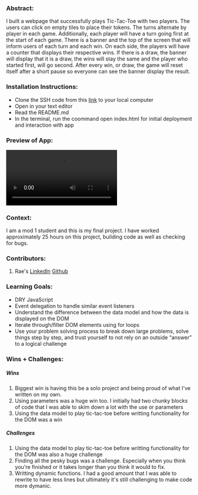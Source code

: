 ### Abstract:
[//]: <> (Briefly describe what you built and its features. What problem is the app solving? How does this application solve that problem?)
I built a webpage that successfully plays Tic-Tac-Toe with two players. The users can click on empty tiles to place their tokens. The turns alternate by player in each game. Additionally, each player will have a turn going first at the start of each game. There is a banner and the top of the screen that will inform users of each turn and each win. On each side, the players will have a counter that displays their respective wins. If there is a draw, the banner will display that it is a draw, the wins will stay the same and the player who started first, will go second. After every win, or draw, the game will reset itself after a short pause so everyone can see the banner display the result.


### Installation Instructions:
[//]: <> (What steps does a person have to take to get your app cloned down and running?)
- Clone the SSH code from this [link](https://github.com/rae-107/tic-tac-toe) to your local computer
- Open in your text editor 
- Read the README.md 
- In the terminal, run the coommand open index.html for initial deployment and interaction with app

### Preview of App:
[//]: <> (Provide ONE gif or screenshot of your application - choose the "coolest" piece of functionality to show off.)
![Video of app](Tic-Tac-Toe%20-%2015%20November%202022%2011.00.21%20AM.mp4)

### Context:
[//]: <> (Give some context for the project here. How long did you have to work on it? How far into the Turing program are you?)
I am a mod 1 student and this is my final project. I have worked approximately 25 hours on this project, building code as well as checking for bugs.

### Contributors:
[//]: <> (Who worked on this application? Link to their GitHubs.)
1. Rae's [LinkedIn](https://www.linkedin.com/in/rae-gebhart-681449254/) [Github](https://github.com/rae-107)

### Learning Goals:
[//]: <> (What were the learning goals of this project? What tech did you work with?)
- DRY JavaScript
- Event delegation to handle similar event listeners
- Understand the difference between the data model and how the data is displayed on the DOM
- Iterate through/filter DOM elements using for loops
- Use your problem solving process to break down large problems, solve things step by step, and trust yourself to not rely on an outside “answer” to a logical challenge

### Wins + Challenges:
[//]: <> (What are 2-3 wins you have from this project? What were some challenges you faced - and how did you get over them?)
##### Wins
1. Biggest win is having this be a solo project and being proud of what I've written on my own.
2. Using parameters was a huge win too. I initially had two chunky blocks of code that I was able to skim down a lot with the use or parameters
3. Using the data model to play tic-tac-toe before writting functionality for the DOM was a win


##### Challenges
1. Using the data model to play tic-tac-toe before writting functionality for the DOM was also a huge challenge
2. Finding all the pesky bugs was a challenge. Especially when you think you're finished or it takes longer than you think it would to fix.
3. Writting dynamic functions. I had a good amount that I was able to rewrite to have less lines but ultimately it's still challenging to make code more dymanic. 
